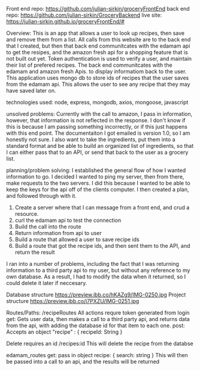 Front end repo: https://github.com/julian-sirkin/groceryFrontEnd
back end repo: https://github.com/julian-sirkin/GroceryBackend
live site: https://julian-sirkin.github.io/groceryFrontEnd/#



Overview:
This is an app that allows a user to look up recipes, then save and remove them from a list.
All calls from this website are to the back end that I created, but then that back end communitcates with the edamam api to get the resipes, and the amazon fresh api for a shopping feature that is not built out yet.
Token authentication is used to verify a user, and maintain their list of prefered recipes.
The back end communitcates with the edamam and amazon fresh Apis. to display informatiom back to the user.
This application uses mongo db to store ids of recipes that the user saves from the edamam api. This allows the user to see any recipe that they may have saved later on.


technologies used:
node, express, mongodb, axios, mongoose, javascript

unsolved problems:
Currently with the call to amazon, I pass in information, however, that information is not reflected in the response. I don't know if this is because I am passing something incorrectly, or if this just happens with this end point. The documentaiton I got emailed is version 1.0, so I am honestly not sure.
I also want to take the ingredients, put them into a standard format and be able to build an organized list of ingredients, so that I can either pass that to an API, or send that back to the user as a grocery list.

planning/problem solving:
I established the general flow of how I wanted information to go. I decided I wanted to ping my server, then from there, make requests to the two servers.
I did this because I wanted to be able to keep the keys for the api off of the clients computer.
I then created a plan, and followed through with it.

1. Create a server where that I can message from a front end, and crud a resource.
2. curl the edamam api to test the connection
3. Build the call into the route
4. Return information from api to user
5. Build a route that allowed a user to save recipe ids
6. Build a route that got the recipe ids, and then sent them to the API, and return the result

I ran into a number of problems, including the fact that I was returning information to a third party api to my user, but without any reference to my own database. As a result, I had to modify the data when it returned, so I could delete it later if neccesary.

Database structure
https://preview.ibb.co/hKAZg9/IMG-0250.jpg
Project structure
https://preview.ibb.co/i7PXZU/IMG-0251.jpg

Routes/Paths:
/recipeRoutes
  All actions requre token generated from login
get:
  Gets user data, then makes a call to a third party api, and returns data from the api, with adding the database id for that item to each one.
post:
  Accepts an object
  "recipe" : {
  recipeId: String
  }

Delete requires an id
/recipes:id
  This will delete the recipe from the databse

edamam_routes
  get:
  pass in object
  recipe: {
  search: string
  }
  This will then be passed into a call to an api, and the results will be returned
